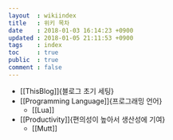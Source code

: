 ```yaml
---
layout  : wikiindex
title   : 위키 목차
date 	: 2018-01-03 16:14:23 +0900
updated : 2018-01-05 21:11:53 +0900
tags    : index
toc     : true
public  : true
comment : false
---
```


* [[ThisBlog]]{블로그 초기 세팅}
* [[Programming Language]]{프로그래밍 언어}
  * [[Lua]]
* [[Productivity]]{편의성이 높아서 생산성에 기여}
  * [[Mutt]]
